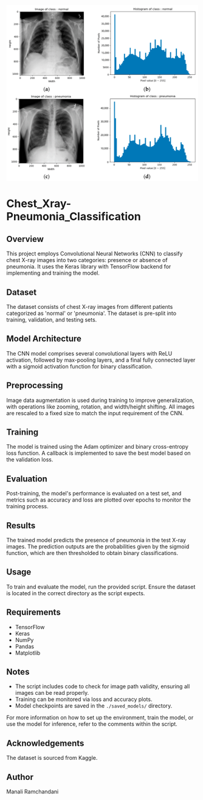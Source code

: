 ![IMG_1209](/IMG_1209.PNG "Optional title for IMG_1209")

# Chest_Xray-Pneumonia_Classification

## Overview
This project employs Convolutional Neural Networks (CNN) to classify chest X-ray images into two categories: presence or absence of pneumonia. It uses the Keras library with TensorFlow backend for implementing and training the model.

## Dataset
The dataset consists of chest X-ray images from different patients categorized as 'normal' or 'pneumonia'. The dataset is pre-split into training, validation, and testing sets.

## Model Architecture
The CNN model comprises several convolutional layers with ReLU activation, followed by max-pooling layers, and a final fully connected layer with a sigmoid activation function for binary classification.

## Preprocessing
Image data augmentation is used during training to improve generalization, with operations like zooming, rotation, and width/height shifting. All images are rescaled to a fixed size to match the input requirement of the CNN.

## Training
The model is trained using the Adam optimizer and binary cross-entropy loss function. A callback is implemented to save the best model based on the validation loss.

## Evaluation
Post-training, the model's performance is evaluated on a test set, and metrics such as accuracy and loss are plotted over epochs to monitor the training process.

## Results
The trained model predicts the presence of pneumonia in the test X-ray images. The prediction outputs are the probabilities given by the sigmoid function, which are then thresholded to obtain binary classifications.

## Usage
To train and evaluate the model, run the provided script. Ensure the dataset is located in the correct directory as the script expects.

## Requirements
- TensorFlow
- Keras
- NumPy
- Pandas
- Matplotlib

## Notes
- The script includes code to check for image path validity, ensuring all images can be read properly.
- Training can be monitored via loss and accuracy plots.
- Model checkpoints are saved in the `./saved_models/` directory.

For more information on how to set up the environment, train the model, or use the model for inference, refer to the comments within the script.

## Acknowledgements
The dataset is sourced from Kaggle.

## Author
Manali Ramchandani


